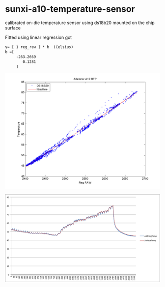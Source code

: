 sunxi-a10-temperature-sensor
============================

calibrated on-die temperature sensor using ds18b20 mounted on the chip surface

Fitted using linear regression got
```
y= [ 1 reg_raw ] * b  (Celsius) 
b =[  
     -263.2669  
        0.1281  
     ]
```

![Figure 1](https://raw.githubusercontent.com/lovewilliam/sunxi-a10-temperature-sensor/master/data/res.png)

![Figure 2](https://raw.githubusercontent.com/lovewilliam/sunxi-a10-temperature-sensor/master/data/templog.png)

